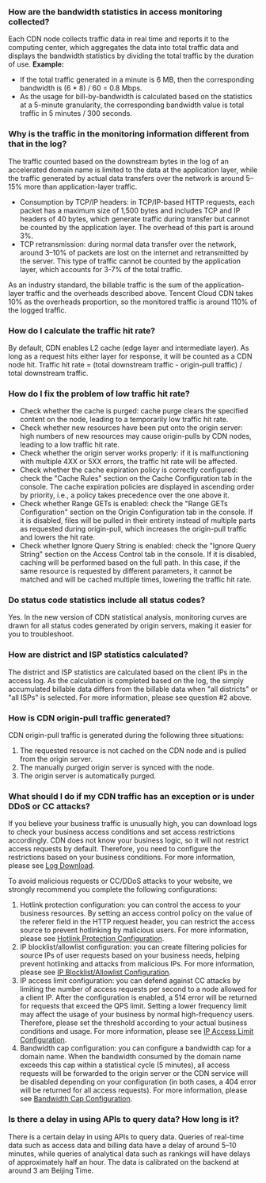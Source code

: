 ### How are the bandwidth statistics in access monitoring collected?
Each CDN node collects traffic data in real time and reports it to the computing center, which aggregates the data into total traffic data and displays the bandwidth statistics by dividing the total traffic by the duration of use.
**Example:**
- If the total traffic generated in a minute is 6 MB, then the corresponding bandwidth is (6 * 8) / 60 = 0.8 Mbps.
- As the usage for bill-by-bandwidth is calculated based on the statistics at a 5-minute granularity, the corresponding bandwidth value is total traffic in 5 minutes / 300 seconds.

### Why is the traffic in the monitoring information different from that in the log?
The traffic counted based on the downstream bytes in the log of an accelerated domain name is limited to the data at the application layer, while the traffic generated by actual data transfers over the network is around 5–15% more than application-layer traffic.
- Consumption by TCP/IP headers: in TCP/IP-based HTTP requests, each packet has a maximum size of 1,500 bytes and includes TCP and IP headers of 40 bytes, which generate traffic during transfer but cannot be counted by the application layer. The overhead of this part is around 3%.
- TCP retransmission: during normal data transfer over the network, around 3–10% of packets are lost on the internet and retransmitted by the server. This type of traffic cannot be counted by the application layer, which accounts for 3-7% of the total traffic.

As an industry standard, the billable traffic is the sum of the application-layer traffic and the overheads described above. Tencent Cloud CDN takes 10% as the overheads proportion, so the monitored traffic is around 110% of the logged traffic.

### How do I calculate the traffic hit rate?
By default, CDN enables L2 cache (edge layer and intermediate layer). As long as a request hits either layer for response, it will be counted as a CDN node hit.
Traffic hit rate = (total downstream traffic - origin-pull traffic) / total downstream traffic.

### How do I fix the problem of low traffic hit rate?
- Check whether the cache is purged: cache purge clears the specified content on the node, leading to a temporarily low traffic hit rate.
- Check whether new resources have been put onto the origin server: high numbers of new resources may cause origin-pulls by CDN nodes, leading to a low traffic hit rate.
- Check whether the origin server works properly: if it is malfunctioning with multiple 4XX or 5XX errors, the traffic hit rate will be affected.
- Check whether the cache expiration policy is correctly configured: check the "Cache Rules" section on the Cache Configuration tab in the console. The cache expiration policies are displayed in ascending order by priority, i.e., a policy takes precedence over the one above it.
- Check whether Range GETs is enabled: check the "Range GETs Configuration" section on the Origin Configuration tab in the console. If it is disabled, files will be pulled in their entirety instead of multiple parts as requested during origin-pull, which increases the origin-pull traffic and lowers the hit rate.
- Check whether Ignore Query String is enabled: check the "Ignore Query String" section on the Access Control tab in the console. If it is disabled, caching will be performed based on the full path. In this case, if the same resource is requested by different parameters, it cannot be matched and will be cached multiple times, lowering the traffic hit rate.

### Do status code statistics include all status codes?

Yes. In the new version of CDN statistical analysis, monitoring curves are drawn for all status codes generated by origin servers, making it easier for you to troubleshoot.

### How are district and ISP statistics calculated?
The district and ISP statistics are calculated based on the client IPs in the access log. As the calculation is completed based on the log, the simply accumulated billable data differs from the billable data when "all districts" or "all ISPs" is selected. For more information, please see question #2 above.


### How is CDN origin-pull traffic generated?

CDN origin-pull traffic is generated during the following three situations:
1. The requested resource is not cached on the CDN node and is pulled from the origin server.
2. The manually purged origin server is synced with the node.
3. The origin server is automatically purged.

### What should I do if my CDN traffic has an exception or is under DDoS or CC attacks?

If you believe your business traffic is unusually high, you can download logs to check your business access conditions and set access restrictions accordingly. CDN does not know your business logic, so it will not restrict access requests by default. Therefore, you need to configure the restrictions based on your business conditions. For more information, please see [Log Download](https://intl.cloud.tencent.com/document/product/228/6316).

To avoid malicious requests or CC/DDoS attacks to your website, we strongly recommend you complete the following configurations:
1. Hotlink protection configuration: you can control the access to your business resources. By setting an access control policy on the value of the referer field in the HTTP request header, you can restrict the access source to prevent hotlinking by malicious users. For more information, please see [Hotlink Protection Configuration](https://intl.cloud.tencent.com/document/product/228/6292).
2. IP blocklist/allowlist configuration: you can create filtering policies for source IPs of user requests based on your business needs, helping prevent hotlinking and attacks from malicious IPs. For more information, please see [IP Blocklist/Allowlist Configuration](https://intl.cloud.tencent.com/document/product/228/6298).
3. IP access limit configuration: you can defend against CC attacks by limiting the number of access requests per second to a node allowed for a client IP. After the configuration is enabled, a 514 error will be returned for requests that exceed the QPS limit. Setting a lower frequency limit may affect the usage of your business by normal high-frequency users. Therefore, please set the threshold according to your actual business conditions and usage. For more information, please see [IP Access Limit Configuration](https://intl.cloud.tencent.com/document/product/228/6420).
4. Bandwidth cap configuration: you can configure a bandwidth cap for a domain name. When the bandwidth consumed by the domain name exceeds this cap within a statistical cycle (5 minutes), all access requests will be forwarded to the origin server or the CDN service will be disabled depending on your configuration (in both cases, a 404 error will be returned for all access requests). For more information, please see [Bandwidth Cap Configuration](https://intl.cloud.tencent.com/document/product/228/7541).

### Is there a delay in using APIs to query data? How long is it?
There is a certain delay in using APIs to query data. Queries of real-time data such as access data and billing data have a delay of around 5–10 minutes, while queries of analytical data such as rankings will have delays of approximately half an hour. The data is calibrated on the backend at around 3 am Beijing Time.



